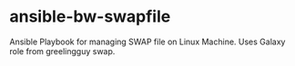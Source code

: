 # ansible-bw-swapfile
 
Ansible Playbook for managing SWAP file on Linux Machine. Uses Galaxy role from greelingguy swap.